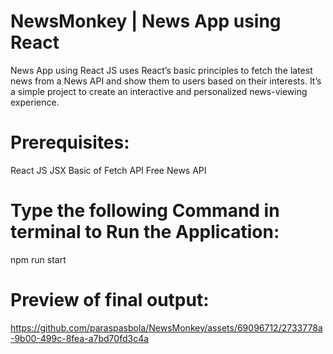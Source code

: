 # NewsMonkey | News App using React
News App using React JS uses React’s basic principles to fetch the latest news from a News API and show them to users based on their interests. It’s a simple project to create an interactive and personalized news-viewing experience.

# Prerequisites: 
React JS
JSX
Basic of Fetch API
Free News API

# Type the following Command in terminal to Run the Application:
npm run start

# Preview of final output:
https://github.com/paraspasbola/NewsMonkey/assets/69096712/2733778a-9b00-499c-8fea-a7bd70fd3c4a





